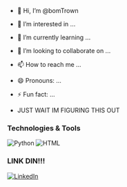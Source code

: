 - 👋 Hi, I’m @bomTrown
- 👀 I’m interested in ...
- 🌱 I’m currently learning ...
- 💞️ I’m looking to collaborate on ...
- 📫 How to reach me ...
- 😄 Pronouns: ...
- ⚡ Fun fact: ...

- JUST WAIT IM FIGURING THIS OUT

### Technologies & Tools

![Python](https://img.shields.io/badge/-Python-000?&logo=python)
![HTML](https://img.shields.io/badge/-HTML5-000?&logo=html5&logoColor=E34F26)
<!--![JavaScript](https://img.shields.io/badge/-JavaScript-000?&logo=javascript)-->
<!--![VS Code](https://img.shields.io/badge/-VS%20Code-000?&logo=visual-studio-code)-->

### LINK DIN!!!

[![LinkedIn](https://img.shields.io/badge/-LinkedIn-000?&logo=linkedin&logoColor=0077B5)](https://linkedin.com/in/bomtrown)

<!---
bomTrown/bomTrown is a ✨ special ✨ repository because its `README.md` (this file) appears on your GitHub profile.
You can click the Preview link to take a look at your changes.
--->

